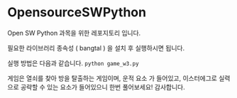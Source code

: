 # OpensourceSWPython

Open SW Python 과목을 위한 레포지토리 입니다.

필요한 라이브러리 종속성 ( bangtal ) 을 설치 후 실행하시면 됩니다.

실행 방법은 다음과 같습니다.
```python game_w3.py ```


게임은 열쇠를 찾아 방을 탈출하는 게임이며,
운적 요소 가 들어있고,
이스터에그로 실력으로 공략할 수 있는 요소가 들어있으니 한번 풀어보세요!
감사합니다.


